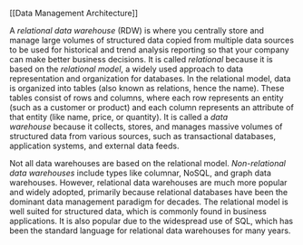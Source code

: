 [[Data Management Architecture]]

A _relational data warehouse_ (RDW) is where you centrally store and manage large volumes of structured data copied from multiple data sources to be used for historical and trend analysis reporting so that your company can make better business decisions. It is called _relational_ because it is based on the _relational model_, a widely used approach to data representation and organization for databases. In the relational model, data is organized into tables (also known as relations, hence the name). These tables consist of rows and columns, where each row represents an entity (such as a customer or product) and each column represents an attribute of that entity (like name, price, or quantity). It is called a _data warehouse_ because it collects, stores, and manages massive volumes of structured data from various sources, such as transactional databases, application systems, and external data feeds.

Not all data warehouses are based on the relational model. _Non-relational data warehouses_ include types like columnar, NoSQL, and graph data warehouses. However, relational data warehouses are much more popular and widely adopted, primarily because relational databases have been the dominant data management paradigm for decades. The relational model is well suited for structured data, which is commonly found in business applications. It is also popular due to the widespread use of SQL, which has been the standard language for relational data warehouses for many years.